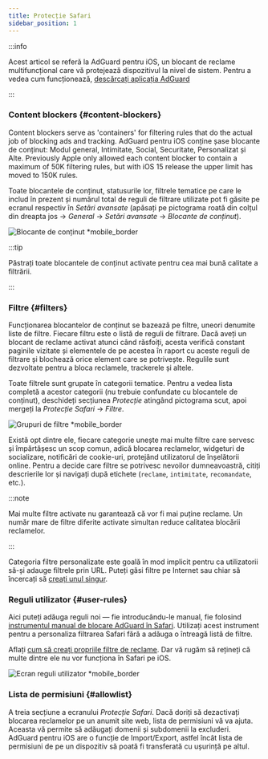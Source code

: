 ```yaml
---
title: Protecție Safari
sidebar_position: 1
---
```


:::info

Acest articol se referă la AdGuard pentru iOS, un blocant de reclame multifuncțional care vă protejează dispozitivul la nivel de sistem. Pentru a vedea cum funcționează, [descărcați aplicația AdGuard](https://agrd.io/download-kb-adblock)

:::

### Content blockers {#content-blockers}

Content blockers serve as 'containers' for filtering rules that do the actual job of blocking ads and tracking. AdGuard pentru iOS conține șase blocante de conținut: Modul general, Intimitate, Social, Securitate, Personalizat și Alte. Previously Apple only allowed each content blocker to contain a maximum of 50K filtering rules, but with iOS 15 release the upper limit has moved to 150K rules.

Toate blocantele de conținut, statusurile lor, filtrele tematice pe care le includ în prezent și numărul total de reguli de filtrare utilizate pot fi găsite pe ecranul respectiv în _Setări avansate_ (apăsați pe pictograma roată din colțul din dreapta jos → _General_ → _Setări avansate_ → _Blocante de conținut_).

![Blocante de conținut \*mobile\_border](https://cdn.adtidy.org/public/Adguard/kb/iOS/features/content_blockers_en.jpeg)

:::tip

Păstrați toate blocantele de conținut activate pentru cea mai bună calitate a filtrării.

:::

### Filtre {#filters}

Funcționarea blocantelor de conținut se bazează pe filtre, uneori denumite liste de filtre. Fiecare filtru este o listă de reguli de filtrare. Dacă aveți un blocant de reclame activat atunci când răsfoiți, acesta verifică constant paginile vizitate și elementele de pe acestea în raport cu aceste reguli de filtrare și blochează orice element care se potrivește. Regulile sunt dezvoltate pentru a bloca reclamele, trackerele și altele.

Toate filtrele sunt grupate în categorii tematice. Pentru a vedea lista completă a acestor categorii (nu trebuie confundate cu blocantele de conținut), deschideți secțiunea _Protecție_ atingând pictograma scut, apoi mergeți la _Protecție Safari_ → _Filtre_.

![Grupuri de filtre \*mobile\_border](https://cdn.adtidy.org/public/Adguard/kb/iOS/features/filters_group_en.jpeg)

Există opt dintre ele, fiecare categorie unește mai multe filtre care servesc și împărtășesc un scop comun, adică blocarea reclamelor, widgeturi de socializare, notificări de cookie-uri, protejând utilizatorul de înșelătorii online. Pentru a decide care filtre se potrivesc nevoilor dumneavoastră, citiți descrierile lor și navigați după etichete (`reclame`, `intimitate`, `recomandate`, etc.).

:::note

Mai multe filtre activate nu garantează că vor fi mai puține reclame. Un număr mare de filtre diferite activate simultan reduce calitatea blocării reclamelor.

:::

Categoria filtre personalizate este goală în mod implicit pentru ca utilizatorii să-și adauge filtrele prin URL. Puteți găsi filtre pe Internet sau chiar să încercați să [creați unul singur](/general/ad-filtering/create-own-filters).

### Reguli utilizator {#user-rules}

Aici puteți adăuga reguli noi — fie introducându-le manual, fie folosind [instrumentul manual de blocare AdGuard în Safari](#assistant). Utilizați acest instrument pentru a personaliza filtrarea Safari fără a adăuga o întreagă listă de filtre.

Aflați [cum să creați propriile filtre de reclame](/general/ad-filtering/create-own-filters). Dar vă rugăm să rețineți că multe dintre ele nu vor funcționa în Safari pe iOS.

![Ecran reguli utilizator \*mobile\_border](https://cdn.adtidy.org/public/Adguard/kb/iOS/features/user_rules_en.jpeg)

### Lista de permisiuni {#allowlist}

A treia secțiune a ecranului _Protecție Safari_. Dacă doriți să dezactivați blocarea reclamelor pe un anumit site web, lista de permisiuni vă va ajuta. Aceasta vă permite să adăugați domenii și subdomenii la excluderi. AdGuard pentru iOS are o funcție de Import/Export, astfel încât lista de permisiuni de pe un dispozitiv să poată fi transferată cu ușurință pe altul.
